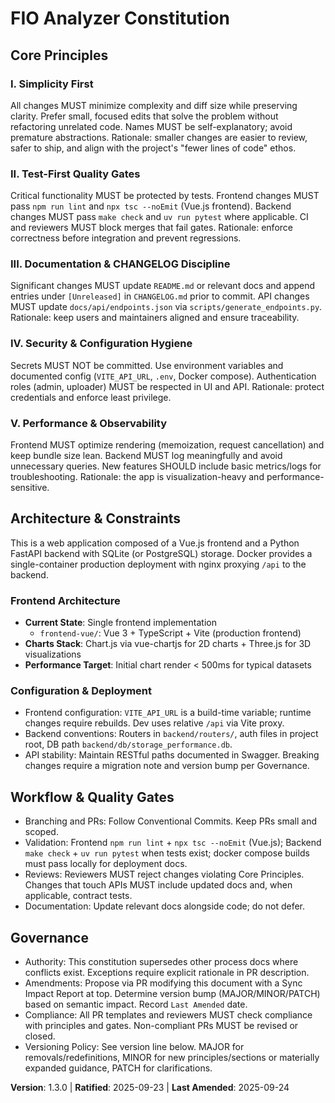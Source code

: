 <!--
Sync Impact Report
- Version change: 1.2.0 → 1.3.0
- Modified principles: Test-First Quality Gates (updated React→Vue frontend validation)
- Added sections: none
- Removed sections: Frontend Migration Architecture, Migration Status & Feature Parity Requirements
- Templates requiring updates:
  ✅ .specify/templates/plan-template.md (no changes required)
  ✅ .specify/templates/spec-template.md (no changes required)
  ✅ .specify/templates/tasks-template.md (no changes required)
- Follow-up TODOs: none
-->

# FIO Analyzer Constitution

## Core Principles

### I. Simplicity First
All changes MUST minimize complexity and diff size while preserving clarity. Prefer
small, focused edits that solve the problem without refactoring unrelated code.
Names MUST be self-explanatory; avoid premature abstractions. Rationale: smaller
changes are easier to review, safer to ship, and align with the project's
"fewer lines of code" ethos.

### II. Test-First Quality Gates
Critical functionality MUST be protected by tests. Frontend changes MUST pass
`npm run lint` and `npx tsc --noEmit` (Vue.js frontend). Backend changes MUST
pass `make check` and `uv run pytest` where applicable. CI and reviewers MUST
block merges that fail gates. Rationale: enforce correctness before integration
and prevent regressions.

### III. Documentation & CHANGELOG Discipline
Significant changes MUST update `README.md` or relevant docs and append entries
under `[Unreleased]` in `CHANGELOG.md` prior to commit. API changes MUST update
`docs/api/endpoints.json` via `scripts/generate_endpoints.py`. Rationale: keep
users and maintainers aligned and ensure traceability.

### IV. Security & Configuration Hygiene
Secrets MUST NOT be committed. Use environment variables and documented config
(`VITE_API_URL`, `.env`, Docker compose). Authentication roles (admin,
uploader) MUST be respected in UI and API. Rationale: protect credentials and
enforce least privilege.

### V. Performance & Observability
Frontend MUST optimize rendering (memoization, request cancellation) and keep
bundle size lean. Backend MUST log meaningfully and avoid unnecessary queries.
New features SHOULD include basic metrics/logs for troubleshooting. Rationale:
the app is visualization-heavy and performance-sensitive.

## Architecture & Constraints

This is a web application composed of a Vue.js frontend and a Python FastAPI
backend with SQLite (or PostgreSQL) storage. Docker provides a single-container
production deployment with nginx proxying `/api` to the backend.

### Frontend Architecture
- **Current State**: Single frontend implementation
  - `frontend-vue/`: Vue 3 + TypeScript + Vite (production frontend)
- **Charts Stack**: Chart.js via vue-chartjs for 2D charts + Three.js for 3D visualizations
- **Performance Target**: Initial chart render < 500ms for typical datasets

### Configuration & Deployment
- Frontend configuration: `VITE_API_URL` is a build-time variable; runtime
  changes require rebuilds. Dev uses relative `/api` via Vite proxy.
- Backend conventions: Routers in `backend/routers/`, auth files in project
  root, DB path `backend/db/storage_performance.db`.
- API stability: Maintain RESTful paths documented in Swagger. Breaking changes
  require a migration note and version bump per Governance.

## Workflow & Quality Gates

- Branching and PRs: Follow Conventional Commits. Keep PRs small and scoped.
- Validation: Frontend `npm run lint` + `npx tsc --noEmit` (Vue.js); Backend
  `make check` + `uv run pytest` when tests exist;
  docker compose builds must pass locally for deployment docs.
- Reviews: Reviewers MUST reject changes violating Core Principles. Changes that
  touch APIs MUST include updated docs and, when applicable, contract tests.
- Documentation: Update relevant docs alongside code; do not defer.

## Governance

- Authority: This constitution supersedes other process docs where conflicts
  exist. Exceptions require explicit rationale in PR description.
- Amendments: Propose via PR modifying this document with a Sync Impact Report
  at top. Determine version bump (MAJOR/MINOR/PATCH) based on semantic impact.
  Record `Last Amended` date.
- Compliance: All PR templates and reviewers MUST check compliance with
  principles and gates. Non-compliant PRs MUST be revised or closed.
- Versioning Policy: See version line below. MAJOR for removals/redefinitions,
  MINOR for new principles/sections or materially expanded guidance, PATCH for
  clarifications.

**Version**: 1.3.0 | **Ratified**: 2025-09-23 | **Last Amended**: 2025-09-24